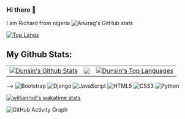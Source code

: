 ### Hi there 👋
I am Richard from nigeria 
![Anurag's GitHub stats](https://github-readme-stats.vercel.app/api?username=Richard-Emmanuel&show_icons=true&theme=midnight-purple)

[![Top Langs](https://github-readme-stats.vercel.app/api/top-langs/?username=Richard-Emmanuel&layout=compact)](https://github.com/anuraghazra/github-readme-stats)

## My Github Stats:

<table>
  <tr>
    <td>
       <a href="https://github.com/Dun-sin"><img alt="Dunsin's Github Stats" src="https://github-readme-stats.vercel.app/api?username=Dun-sin&show_icons=true&count_private=true&theme=react&hide_border=true&bg_color=1d2a3a" /></a>
    </td>
    <td>
       <a href="http://www.github.com/Dun-sin"><img src="https://github-readme-streak-stats.herokuapp.com/?user=Dun-sin&stroke=ffffff&background=1d2a3a&ring=5BCDEC&fire=5BCDEC&currStreakNum=ffffff&currStreakLabel=5BCDEC&sideNums=ffffff&sideLabels=ffffff&dates=ffffff&hide_border=true" /></a>
    </td>
    <td>
      <a href="https://github.com/Dun-sin"><img alt="Dunsin's Top Languages" src="https://github-readme-stats.vercel.app/api/top-langs/?username=Dun-sin&langs_count=8&count_private=true&layout=compact&theme=react&hide_border=true&bg_color=1d2a3a"/></a>
    </td>
  </tr>
</table>

-->
![Bootstrap](https://img.shields.io/badge/bootstrap-%23563D7C.svg?style=for-the-badge&logo=bootstrap&logoColor=white)
![Django](https://img.shields.io/badge/django-%23092E20.svg?style=for-the-badge&logo=django&logoColor=white)
![JavaScript](https://img.shields.io/badge/javascript-%23323330.svg?style=for-the-badge&logo=javascript&logoColor=%23F7DF1E)
![HTML5](https://img.shields.io/badge/html5-%23E34F26.svg?style=for-the-badge&logo=html5&logoColor=white)
![CSS3](https://img.shields.io/badge/css3-%231572B6.svg?style=for-the-badge&logo=css3&logoColor=white)
![Python](https://img.shields.io/badge/python-3670A0?style=for-the-badge&logo=python&logoColor=ffdd54)


[![willianrod's wakatime stats](https://github-readme-stats.vercel.app/api/wakatime?username=Richard_Emmanuel)](https://github.com/anuraghazra/github-readme-stats)



![GitHub Activity Graph](https://activity-graph.herokuapp.com/graph?username=Richard-Emmanuel&bg_color=1d2a3a&color=5BCDEC&line=5BCDEC&point=FFFFFF&hide_border=true)
